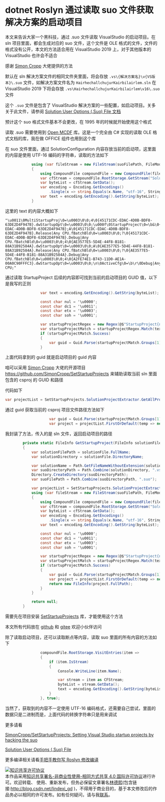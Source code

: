 # dotnet Roslyn 通过读取 suo 文件获取解决方案的启动项目

本文来告诉大家一个黑科技，通过 .suo 文件读取 VisualStudio 的启动项目。在 sln 项目里面，都会生成对应的 suo 文件，这个文件是 OLE 格式的文件，文件的格式没有公开，本文的方法适合用在 VisualStudio 2019 上，对于其他版本的 VisualStudio 也许会不适合

<!--more-->
<!-- CreateTime:2021/4/28 20:39:45 -->


<!-- 发布 -->
<!-- 标签：Roslyn,MSBuild,编译器 -->

感谢 [Simon Cropp](https://github.com/SimonCropp) 大佬提供的方法

默认在 sln 解决方案文件的相同文件夹里面，将会存放 `.vs\{解决方案名}\v{VS版本}\.suo` 文件，如解决方案文件名为 `HairhechallchujurKairbilairlem.sln` 在 VisualStudio 2019 下将会存放 `.vs\HairhechallchujurKairbilairlem\v16\.suo` 文件

这个 `.suo` 文件是包含了 VisualStudio 解决方案的一些配置，如启动项目。关多关于此文件，请参阅 [Solution User Options (.Suo) File 文档](https://docs.microsoft.com/zh-cn/previous-versions/visualstudio/visual-studio-2015/extensibility/internals/solution-user-options-dot-suo-file?view=vs-2015&WT.mc_id=WD-MVP-5003260 )

预计这个 suo 格式文件基本不会更改，在 1995 年的时候就开始使用这个格式

读取 .suo 需要使用到 [Open MCDF](https://github.com/ironfede/openmcdf) 库。这是一个完全由 C# 实现的读取 OLE 格式文档的库，我在做 OFFICE 组件也用到这个库

在 suo 文件里面，通过 SolutionConfiguration 内容存放当前的启动项，这里面的内容是使用 UTF-16 编码的字符串，读取的方法如下

```csharp
            using (var fileStream = new FileStream(suoFilePath, FileMode.Open))
            {
                using CompoundFile compoundFile = new CompoundFile(fileStream, CFSUpdateMode.ReadOnly, CFSConfiguration.SectorRecycle | CFSConfiguration.EraseFreeSectors);
                var cfStream = compoundFile.RootStorage.GetStream("SolutionConfiguration");
                var byteList = cfStream.GetData();
                var encoding = Encoding.GetEncodings()
                    .Single(x => string.Equals(x.Name, "utf-16", StringComparison.OrdinalIgnoreCase));
                var text = encoding.GetEncoding().GetString(byteList);
            }
```

这里的 text 的内容大概如下

```
"\u0011\0MultiStartupProj\0=\u0003\0\0;4\0{45171CDC-EDAC-4D0B-BDF8-63DE2D4F947B}.dwStartupOpt\0=\u0003\0\0;\u000f\0StartupProject\0=\b&\0{45171CDC-EDAC-4D0B-BDF8-63DE2D4F947B};A\0{45171CDC-EDAC-4D0B-BDF8-63DE2D4F947B}.Release|Any CPU.fBatchBld\0=\u0003\0\0;?\0{45171CDC-EDAC-4D0B-BDF8-63DE2D4F947B}.Debug|Any CPU.fBatchBld\0=\u0003\0\0;4\0{AE3577E5-5D4E-44F8-B181-88A31B92584A}.dwStartupOpt\0=\u0003\0\0;A\0{AE3577E5-5D4E-44F8-B181-88A31B92584A}.Release|Any CPU.fBatchBld\0=\u0003\0\0;?\0{AE3577E5-5D4E-44F8-B181-88A31B92584A}.Debug|Any CPU.fBatchBld\0=\u0003\0\0;4\0{A2FE74E1-B743-11D0-AE1A-00A0C90FFFC3}.dwStartupOpt\0=\u0003\0\0;\n\0ActiveCfg\0=\b\r\0Debug|Any CPU;"
```

通过读取 StartupProject 后续的内容即可找到当前的启动项目的 GUID 值，以下是我写的正则

```csharp
                var text = encoding.GetEncoding().GetString(byteList);

                const char nul = '\u0000';
                const char dc1 = '\u0011';
                const char etx = '\u0003';
                const char soh = '\u0001';

                var startupProjectRegex = new Regex(@$"StartupProject{nul}={'\b'}&{nul}(.{'{'}{38}{'}'});A");
                var startupProjectMatch = startupProjectRegex.Match(text);
                if (startupProjectMatch.Success)
                {
                    var guid = Guid.Parse(startupProjectMatch.Groups[1].Value);
                }
```

上面代码拿到的 guid 就是启动项目的 guid 内容

咱可以采用 [Simon Cropp](https://github.com/SimonCropp) 大佬的开源项目 https://github.com/SimonCropp/SetStartupProjects 来辅助读取当前 sln 里面包含的 csproj 的 GUID 和路径

代码如下

```csharp
var projectList = SetStartupProjects.SolutionProjectExtractor.GetAllProjectFiles(solutionFile.FullName).ToList();
```

通过 guid 获取当前的 csproj 项目文件路径方法如下

```csharp
                    var guid = Guid.Parse(startupProjectMatch.Groups[1].Value);
                    var project = projectList.FirstOrDefault(temp => new Guid(temp.Guid) == guid);
```

我封装了方法，传入的是 sln 文件，返回启动项目的路径

```csharp
        private static FileInfo GetStartupProject(FileInfo solutionFile)
        {
            var solutionFilePath = solutionFile.FullName;
            var solutionDirectory = solutionFile.DirectoryName;

            var solutionName = Path.GetFileNameWithoutExtension(solutionFilePath);
            var suoDirectoryPath = Path.Combine(solutionDirectory, ".vs", solutionName, "v16");
            Directory.CreateDirectory(suoDirectoryPath);
            var suoFilePath = Path.Combine(suoDirectoryPath, ".suo");

            var projectList = SetStartupProjects.SolutionProjectExtractor.GetAllProjectFiles(solutionFile.FullName).ToList();
            using (var fileStream = new FileStream(suoFilePath, FileMode.Open))
            {
                using CompoundFile compoundFile = new CompoundFile(fileStream, CFSUpdateMode.ReadOnly, CFSConfiguration.SectorRecycle | CFSConfiguration.EraseFreeSectors);
                var cfStream = compoundFile.RootStorage.GetStream("SolutionConfiguration");
                var byteList = cfStream.GetData();
                var encoding = Encoding.GetEncodings()
                    .Single(x => string.Equals(x.Name, "utf-16", StringComparison.OrdinalIgnoreCase));
                var text = encoding.GetEncoding().GetString(byteList);

                const char nul = '\u0000';
                const char dc1 = '\u0011';
                const char etx = '\u0003';
                const char soh = '\u0001';

                var startupProjectRegex = new Regex(@$"StartupProject{nul}={'\b'}&{nul}(.{'{'}{38}{'}'});A");
                var startupProjectMatch = startupProjectRegex.Match(text);
                if (startupProjectMatch.Success)
                {
                    var guid = Guid.Parse(startupProjectMatch.Groups[1].Value);
                    var project = projectList.FirstOrDefault(temp => new Guid(temp.Guid) == guid);
                    return new FileInfo(project.FullPath);
                }
            }

            return null;
        }
```

需要先在项目安装 [SetStartupProjects](https://www.nuget.org/packages/SetStartupProjects/ ) 库，才能使用这个方法

本文所有代码放在 [github](https://github.com/lindexi/lindexi_gd/tree/8560b967e202124f78e2cb47c0279b48bffb1cb5/HairhechallchujurKairbilairlem) 和 [gitee](https://gitee.com/lindexi/lindexi_gd/tree/8560b967e202124f78e2cb47c0279b48bffb1cb5/HairhechallchujurKairbilairlem) 欢迎小伙伴访问


除了读取启动项目，还可以读取断点等内容，读取 suo 里面的所有内容的方法如下

```csharp
                compoundFile.RootStorage.VisitEntries(item =>
                {
                    if (item.IsStream)
                    {
                        Console.WriteLine(item.Name);

                        var stream = item as CFStream;
                        byteList = stream.GetData();
                        text = encoding.GetEncoding().GetString(byteList);
                    }
                }, true);
```

当然了，获取到的内容不一定使用 UTF-16 编码格式，还需要自己尝试，里面的数据只是二进制而是，上面代码的转换字符串只是用来调试



更多请看

[SimonCropp/SetStartupProjects: Setting Visual Studio startup projects by hacking the suo](https://github.com/SimonCropp/SetStartupProjects )

[Solution User Options (.Suo) File](https://docs.microsoft.com/zh-cn/previous-versions/visualstudio/visual-studio-2015/extensibility/internals/solution-user-options-dot-suo-file?view=vs-2015&WT.mc_id=WD-MVP-5003260 )

更多编译相关请看[手把手教你写 Roslyn 修改编译](https://blog.lindexi.com/post/roslyn.html )

<a rel="license" href="http://creativecommons.org/licenses/by-nc-sa/4.0/"><img alt="知识共享许可协议" style="border-width:0" src="https://licensebuttons.net/l/by-nc-sa/4.0/88x31.png" /></a><br />本作品采用<a rel="license" href="http://creativecommons.org/licenses/by-nc-sa/4.0/">知识共享署名-非商业性使用-相同方式共享 4.0 国际许可协议</a>进行许可。欢迎转载、 使用、重新发布，但务必保留文章署名[林德熙](http://blog.csdn.net/lindexi_gd)(包含链接:http://blog.csdn.net/lindexi_gd )，不得用于商业目的，基于本文修改后的作品务必以相同的许可发布。如有任何疑问，请与我[联系](mailto:lindexi_gd@163.com)。  
